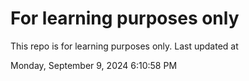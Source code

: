 # For learning purposes only
This repo is for learning purposes only.
Last updated at

Monday, September 9, 2024 6:10:58 PM

